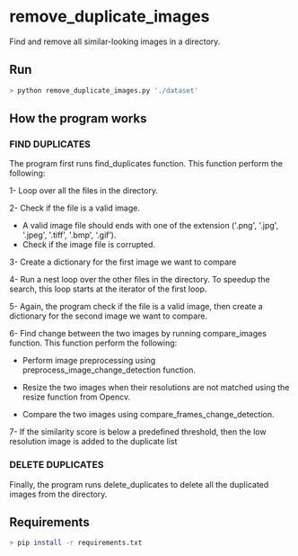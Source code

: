 # remove_duplicate_images


Find and remove all similar-looking images in a directory.

## Run
```bash
> python remove_duplicate_images.py './dataset'
```

## How the program works

### FIND DUPLICATES

The program first runs find_duplicates function. This function perform the following:

1- Loop over all the files in the directory.

2- Check if the file is a valid image.

- A valid image file should ends with one of the extension ('.png', '.jpg', '.jpeg', '.tiff', '.bmp', ‘.gif’).
- Check if the image file is corrupted.

3- Create a dictionary for the first image we want to compare

4- Run a nest loop over the other files in the directory. To speedup the search, this loop starts at the iterator of the first loop.

5- Again, the program check if the file is a valid image, then create a dictionary for the second image we want to compare.

6- Find change between the two images by running compare_images function. This function perform the following:

- Perform image preprocessing using preprocess_image_change_detection function.

- Resize the two images when their resolutions are not matched using the resize function from Opencv.

- Compare the two images using compare_frames_change_detection.

7- If the similarity score is below a predefined threshold, then the low resolution image is added to the duplicate list


### DELETE DUPLICATES

Finally, the program runs delete_duplicates to delete all the duplicated images from the directory.


## Requirements
```bash
> pip install -r requirements.txt
```
